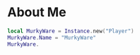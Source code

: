 # About Me
```lua
local MurkyWare = Instance.new("Player")
MurkyWare.Name = "MurkyWare"
MurkyWare.
```
